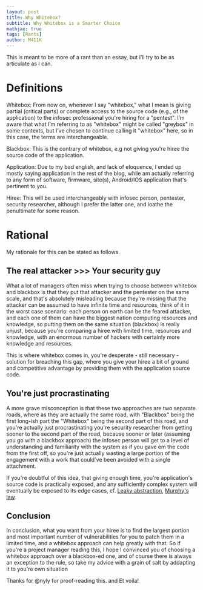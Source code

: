 ```yaml
---
layout: post
title: Why Whitebox?
subtitle: Why Whitebox is a Smarter Choice
mathjax: true
tags: [Rants]
author: M411K
---
```


This is meant to be more of a rant than an essay, but I’ll try to be as articulate as I can.

# Definitions

Whitebox: From now on, whenever I say "whitebox," what I mean is giving partial (critical parts) or complete access to the source code (e.g., of the application) to the infosec professional you're hiring for a "pentest". I’m aware that what I’m referring to as "whitebox" might be called "greybox" in some contexts, but I’ve chosen to continue calling it "whitebox" here, so in this case, the terms are interchangeable.

Blackbox: This is the contrary of whitebox, e.g not giving you're hiree the source code of the application.

Application: Due to my bad english, and lack of eloquence, I ended up mostly saying application in the rest of the blog, while am actually referring to any form of software, firmware, site(s), Android/IOS application that's pertinent to you.

Hiree: This will be used interchangeably with infosec person, pentester, security researcher, although I prefer the latter one, and loathe the penultimate for some reason.

# Rational

My rationale for this can be stated as follows.

## The real attacker >>> Your security guy

What a lot of managers often miss when trying to choose between whitebox and blackbox is that they put that attacker and the pentester on the same scale, and that's absolutely misleading because they're missing that the attacker can be assumed to have infinite time and resources, think of it in the worst case scenario: each person on earth can be the feared attacker, and each one of them can have the biggest nation computing resources and knowledge, so putting them on the same situation (blackbox) is really unjust, because you're comparing a hiree with limited time, resources and knowledge, with an enormous number of hackers with certainly more knowledge and resources.

This is where whitebox comes in, you're desperate - still necessary - solution for breaching this gap, where you give your hiree a bit of ground and competitive advantage by providing them with the application source code.

## You're just procrastinating

A more grave misconception is that these two approaches are two separate roads, where as they are actually the same road, with "Blackbox" being the first long-ish part the "Whitebox" being the second part of this road, and you're actually just procrastinating you're security researcher from getting sooner to the second part of the road, because sooner or later (assuming you go with a blackbox approach) the infosec person will get to a level of understanding and familiarity with the system as if you gave em the code from the first off, so you're just actually wasting a large portion of the engagement with a work that could've been avoided with a single attachment.

If you're doubtful of this idea, that giving enough time, you're application's source code is practically exposed, and any sufficiently complex system will eventually be exposed to its edge cases, cf. [Leaky abstraction](https://en.wikipedia.org/wiki/Leaky_abstraction), [Murphy's law](https://en.wikipedia.org/wiki/Murphy%27s_law).

## Conclusion

In conclusion, what you want from your hiree is to find the largest portion and most important number of vulnerabilities for you to patch them in a limited time, and a whitebox approach can help greatly with that. So if you're a project manager reading this, I hope I convinced you of choosing a whitebox approach over a blackbox-ed one, and of course there is always an exception to the rule, so take my advice with a grain of salt by addapting it to you're own situation

Thanks for @nyly for proof-reading this. and Et voila!
